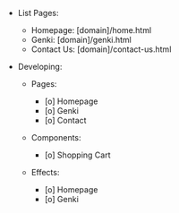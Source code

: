 - List Pages:
  - Homepage: [domain]/home.html
  - Genki: [domain]/genki.html
  - Contact Us: [domain]/contact-us.html

- Developing:
  - Pages:
    - [o] Homepage
    - [o] Genki
    - [o] Contact
  
  - Components:
    - [o] Shopping Cart
  
  - Effects:
    - [o] Homepage
    - [o] Genki